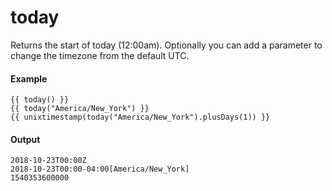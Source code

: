 # today
Returns the start of today (12:00am). Optionally you can add a parameter to change the timezone from the default UTC.

#### Example
```jinja2
{{ today() }}
{{ today("America/New_York") }}
{{ unixtimestamp(today("America/New_York").plusDays(1)) }}
```

#### Output
```jinja2
2018-10-23T00:00Z
2018-10-23T00:00-04:00[America/New_York]
1540353600000
```

